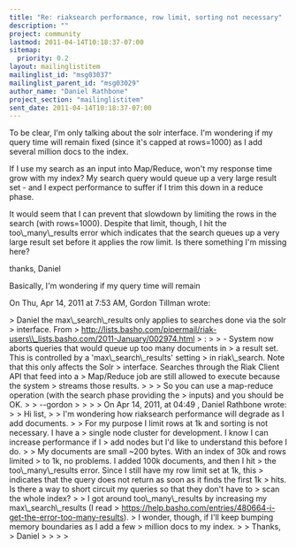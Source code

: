 ```yaml
---
title: "Re: riaksearch performance, row limit, sorting not necessary"
description: ""
project: community
lastmod: 2011-04-14T10:18:37-07:00
sitemap:
  priority: 0.2
layout: mailinglistitem
mailinglist_id: "msg03037"
mailinglist_parent_id: "msg03029"
author_name: "Daniel Rathbone"
project_section: "mailinglistitem"
sent_date: 2011-04-14T10:18:37-07:00
---
```



To be clear, I'm only talking about the solr interface. I'm wondering if my
query time will remain fixed (since it's capped at rows=1000) as I add
several million docs to the index.

If I use my search as an input into Map/Reduce, won't my response time grow
with my index? My search query would queue up a very large result set - and
I expect performance to suffer if I trim this down in a reduce phase.

It would seem that I can prevent that slowdown by limiting the rows in the
search (with rows=1000). Despite that limit, though, I hit the
too\\_many\\_results error which indicates that the search queues up a very
large result set before it applies the row limit. Is there something I'm
missing here?

thanks,
Daniel


Basically, I'm wondering if my query time will remain

On Thu, Apr 14, 2011 at 7:53 AM, Gordon Tillman  wrote:

&gt; Daniel the max\\_search\\_results only applies to searches done via the solr
&gt; interface. From
&gt; http://lists.basho.com/pipermail/riak-users\\_lists.basho.com/2011-January/002974.html
&gt; :
&gt;
&gt; - System now aborts queries that would queue up too many documents in
&gt; a result set. This is controlled by a 'max\\_search\\_results' setting
&gt; in riak\\_search. Note that this only affects the Solr
&gt; interface. Searches through the Riak Client API that feed into a
&gt; Map/Reduce job are still allowed to execute because the system
&gt; streams those results.
&gt;
&gt;
&gt; So you can use a map-reduce operation (with the search phase providing the
&gt; inputs) and you should be OK.
&gt;
&gt; --gordon
&gt;
&gt;
&gt; 
&gt; On Apr 14, 2011, at 04:49 , Daniel Rathbone wrote:
&gt;
&gt; Hi list,
&gt;
&gt; I'm wondering how riaksearch performance will degrade as I add documents.
&gt;
&gt; For my purpose I limit rows at 1k and sorting is not necessary. I have a
&gt; single node cluster for development. I know I can increase performance if I
&gt; add nodes but I'd like to understand this before I do.
&gt;
&gt; My documents are small ~200 bytes. With an index of 30k and rows limited
&gt; to 1k, no problems. I added 100k documents, and then I hit
&gt; the too\\_many\\_results error. Since I still have my row limit set at 1k, this
&gt; indicates that the query does not return as soon as it finds the first 1k
&gt; hits. Is there a way to short circuit my queries so that they don't have to
&gt; scan the whole index?
&gt;
&gt; I got around too\\_many\\_results by increasing my max\\_search\\_results (I read
&gt; https://help.basho.com/entries/480664-i-get-the-error-too-many-results).
&gt; I wonder, though, if I'll keep bumping memory boundaries as I add a few
&gt; million docs to my index.
&gt;
&gt; Thanks,
&gt; Daniel
&gt; 
&gt;
&gt;
&gt;
